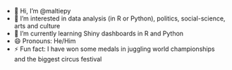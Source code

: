 - 👋 Hi, I’m @maltiepy
- 👀 I’m interested in data analysis (in R or Python), politics, social-science, arts and culture
- 🌱 I’m currently learning Shiny dashboards in R and Python
- 😄 Pronouns: He/Him
- ⚡ Fun fact: I have won some medals in juggling world championships and the biggest circus festival

<!---
maltiepy/maltiepy is a ✨ special ✨ repository because its `README.md` (this file) appears on your GitHub profile.
You can click the Preview link to take a look at your changes.
--->
